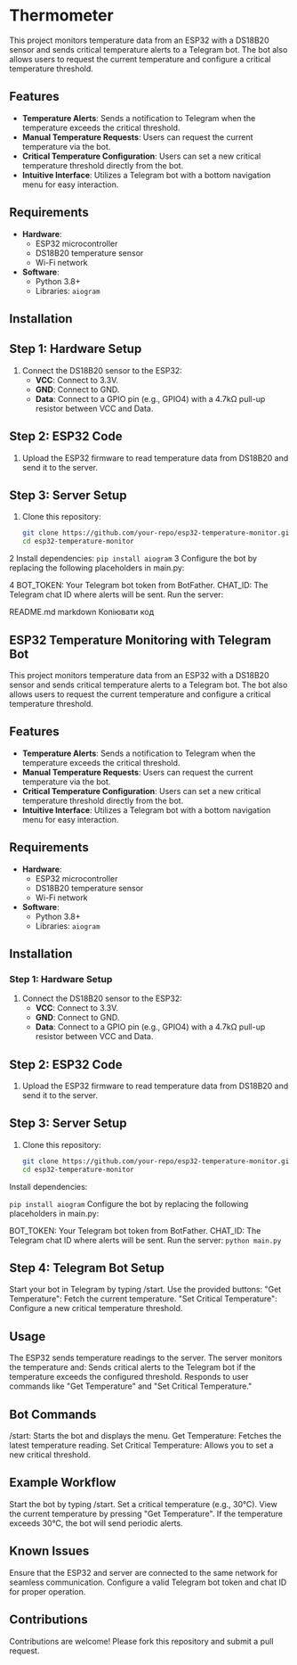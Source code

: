 # Thermometer
  
  This project monitors temperature data from an ESP32 with a DS18B20 sensor and sends critical temperature alerts to a Telegram bot. The bot also allows users to request the current temperature and configure a critical temperature threshold.
  
  ## Features
  - **Temperature Alerts**: Sends a notification to Telegram when the temperature exceeds the critical threshold.
  - **Manual Temperature Requests**: Users can request the current temperature via the bot.
  - **Critical Temperature Configuration**: Users can set a new critical temperature threshold directly from the bot.
  - **Intuitive Interface**: Utilizes a Telegram bot with a bottom navigation menu for easy interaction.
  
  ## Requirements
  - **Hardware**:
    - ESP32 microcontroller
    - DS18B20 temperature sensor
    - Wi-Fi network
  - **Software**:
    - Python 3.8+
    - Libraries: `aiogram`
  
  ## Installation
  
  ## Step 1: Hardware Setup
  1. Connect the DS18B20 sensor to the ESP32:
     - **VCC**: Connect to 3.3V.
     - **GND**: Connect to GND.
     - **Data**: Connect to a GPIO pin (e.g., GPIO4) with a 4.7kΩ pull-up resistor between VCC and Data.
     
  ## Step 2: ESP32 Code
  1. Upload the ESP32 firmware to read temperature data from DS18B20 and send it to the server.
  
  ## Step 3: Server Setup
  1. Clone this repository:
     ```bash
     git clone https://github.com/your-repo/esp32-temperature-monitor.git
     cd esp32-temperature-monitor
2 Install dependencies:
```pip install aiogram```
3 Configure the bot by replacing the following placeholders in main.py:

4 BOT_TOKEN: Your Telegram bot token from BotFather.
CHAT_ID: The Telegram chat ID where alerts will be sent.
Run the server:

README.md
markdown
Копіювати код
## ESP32 Temperature Monitoring with Telegram Bot

This project monitors temperature data from an ESP32 with a DS18B20 sensor and sends critical temperature alerts to a Telegram bot. The bot also allows users to request the current temperature and configure a critical temperature threshold.

## Features
- **Temperature Alerts**: Sends a notification to Telegram when the temperature exceeds the critical threshold.
- **Manual Temperature Requests**: Users can request the current temperature via the bot.
- **Critical Temperature Configuration**: Users can set a new critical temperature threshold directly from the bot.
- **Intuitive Interface**: Utilizes a Telegram bot with a bottom navigation menu for easy interaction.

## Requirements
- **Hardware**:
  - ESP32 microcontroller
  - DS18B20 temperature sensor
  - Wi-Fi network
- **Software**:
  - Python 3.8+
  - Libraries: `aiogram`

## Installation

### Step 1: Hardware Setup
1. Connect the DS18B20 sensor to the ESP32:
   - **VCC**: Connect to 3.3V.
   - **GND**: Connect to GND.
   - **Data**: Connect to a GPIO pin (e.g., GPIO4) with a 4.7kΩ pull-up resistor between VCC and Data.
   
## Step 2: ESP32 Code
1. Upload the ESP32 firmware to read temperature data from DS18B20 and send it to the server.

## Step 3: Server Setup
1. Clone this repository:
     ```bash
     git clone https://github.com/your-repo/esp32-temperature-monitor.git
     cd esp32-temperature-monitor
  Install dependencies:
  

 
  ```pip install aiogram```
  Configure the bot by replacing the following placeholders in main.py:
  
  BOT_TOKEN: Your Telegram bot token from BotFather.
  CHAT_ID: The Telegram chat ID where alerts will be sent.
  Run the server:
    ```python main.py```


## Step 4: Telegram Bot Setup
  Start your bot in Telegram by typing /start.
  Use the provided buttons:
  "Get Temperature": Fetch the current temperature.
  "Set Critical Temperature": Configure a new critical temperature threshold.
## Usage
  The ESP32 sends temperature readings to the server.
  The server monitors the temperature and:
  Sends critical alerts to the Telegram bot if the temperature exceeds the configured threshold.
  Responds to user commands like "Get Temperature" and "Set Critical Temperature."
## Bot Commands
  /start: Starts the bot and displays the menu.
  Get Temperature: Fetches the latest temperature reading.
  Set Critical Temperature: Allows you to set a new critical threshold.
## Example Workflow
  Start the bot by typing /start.
  Set a critical temperature (e.g., 30°C).
  View the current temperature by pressing "Get Temperature".
  If the temperature exceeds 30°C, the bot will send periodic alerts.
## Known Issues
Ensure that the ESP32 and server are connected to the same network for seamless communication.
Configure a valid Telegram bot token and chat ID for proper operation.
## Contributions
Contributions are welcome! Please fork this repository and submit a pull request.
